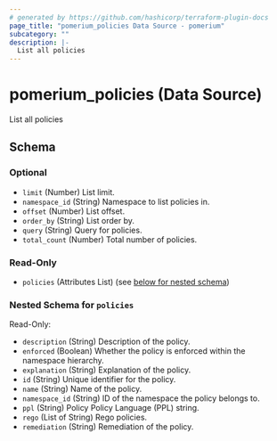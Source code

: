 ```yaml
---
# generated by https://github.com/hashicorp/terraform-plugin-docs
page_title: "pomerium_policies Data Source - pomerium"
subcategory: ""
description: |-
  List all policies
---
```


# pomerium_policies (Data Source)

List all policies



<!-- schema generated by tfplugindocs -->
## Schema

### Optional

- `limit` (Number) List limit.
- `namespace_id` (String) Namespace to list policies in.
- `offset` (Number) List offset.
- `order_by` (String) List order by.
- `query` (String) Query for policies.
- `total_count` (Number) Total number of policies.

### Read-Only

- `policies` (Attributes List) (see [below for nested schema](#nestedatt--policies))

<a id="nestedatt--policies"></a>
### Nested Schema for `policies`

Read-Only:

- `description` (String) Description of the policy.
- `enforced` (Boolean) Whether the policy is enforced within the namespace hierarchy.
- `explanation` (String) Explanation of the policy.
- `id` (String) Unique identifier for the policy.
- `name` (String) Name of the policy.
- `namespace_id` (String) ID of the namespace the policy belongs to.
- `ppl` (String) Policy Policy Language (PPL) string.
- `rego` (List of String) Rego policies.
- `remediation` (String) Remediation of the policy.
